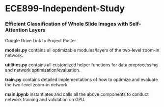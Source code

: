 # ECE899-Independent-Study
### Efficient Classification of Whole Slide Images with Self-Attention Layers 
Google Drive Link to Project Poster  

**models.py** contains all optimizable modules/layers of the two-level zoom-in network.  

**utilities.py** contains all customized helper functions for data preprocessing and network optimization/evaluation.  

**train.py** contains detailed implementations of how to optimize and evaluate the two-level zoom-in network.  

**main.ipynb** instantiates and calls all the above components to conduct network training and validation on GPU.  
